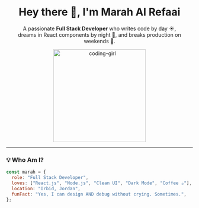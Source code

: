<h1 align="center">Hey there 👋, I'm Marah Al Refaai</h1>

<p align="center">
  A passionate <strong>Full Stack Developer</strong> who writes code by day ☀️, <br/>
  dreams in React components by night 🌙, and breaks production on weekends 🤭.
</p>

<p align="center">
  <img src="https://miro.medium.com/max/960/1*kaW8eKIlpUcVVMt2VhcaCA.gif" alt="coding-girl" width="250" />
</p>

---

### 💡 Who Am I?
```js
const marah = {
  role: "Full Stack Developer",
  loves: ["React.js", "Node.js", "Clean UI", "Dark Mode", "Coffee ☕"],
  location: "Irbid, Jordan",
  funFact: "Yes, I can design AND debug without crying. Sometimes.",
};
